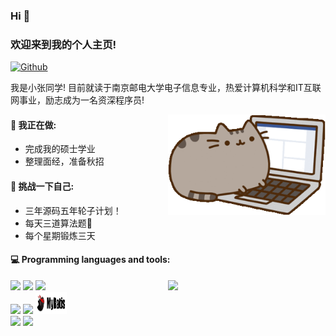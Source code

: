 ### Hi  👋 
### 欢迎来到我的个人主页!

[![Github](https://img.shields.io/badge/-Github-000?style=flat&logo=Github&logoColor=white)](https://github.com/kuailechengxuyuan)

我是小张同学! 目前就读于南京邮电大学电子信息专业，热爱计算机科学和IT互联网事业，励志成为一名资深程序员! 

<img align="right" alt="img" src="https://github.com/kuailechengxuyuan/kuailechengxuyuan/blob/main/coding.gif" width="50%" height="auto" />


#### 🌱 我正在做: 
- 完成我的硕士学业  
- 整理面经，准备秋招


#### :muscle: 挑战一下自己:
- 三年源码五年轮子计划！
- 每天三道算法题🚀
- 每个星期锻炼三天


#### :computer: Programming languages and tools: 
<p>
	<img width="50%" align="right" src="https://github-readme-stats.vercel.app/api?username=kuailechengxuyuan&show_icons=true&hide_border=true" />

<code><img width="10%" src="https://www.vectorlogo.zone/logos/java/java-ar21.svg"></code>
<code><img width="10%" src="https://www.vectorlogo.zone/logos/springio/springio-ar21.svg"></code>
<code><img width="10%" src="https://www.vectorlogo.zone/logos/mysql/mysql-ar21.svg"></code>
<br />
<code><img width="10%" src="https://www.vectorlogo.zone/logos/redis/redis-ar21.svg"></code>
<code><img width="10%" src="https://www.vectorlogo.zone/logos/rabbitmq/rabbitmq-ar21.svg"></code>
<code><img width="10%" height="35" src="https://github.com/kuailechengxuyuan/kuailechengxuyuan/blob/main/MyBatis.png"></code>
<br />
<code><img width="10%" src="https://www.vectorlogo.zone/logos/docker/docker-ar21.svg"></code>
<code><img width="10%" src="https://www.vectorlogo.zone/logos/git-scm/git-scm-ar21.svg"></code>
</p>
